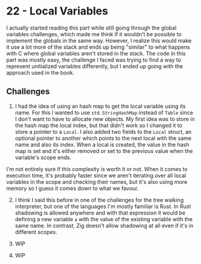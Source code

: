 # 22 - Local Variables

I actually started reading this part while still going through the global variables challenges, which made me think if it wouldn't be possible to implement the globals in the same way. However, I realize this would make it use a lot more of the stack and ends up being "similar" to what happens with C where global variables aren't stored in the stack. The code in this part was mostly easy, the challenge I faced was trying to find a way to represent unitialized variables differently, but I ended up going with the approach used in the book.

## Challenges

1. I had the idea of using an hash map to get the local variable using its name. For this I wanted to use `std.StringHashMap` instead of `Table` since I don't want to have to allocate new objects. My first idea was to store in the hash map the local index, but that didn't work so I changed it to store a pointer to a `Local`. I also added two fields to the `Local` struct, an optional pointer to another which points to the next local with the same name and also its index. When a local is created, the value in the hash map is set and it's either removed or set to the previous value when the variable's scope ends.

I'm not entirely sure if this complexity is worth it or not. When it comes to execution time, it's probably faster since we aren't iterating over all local variables in the scope and checking their names, but it's also using more memory so I guess it comes down to what we favour.

2. I think I said this before in one of the challenges for the tree walking interpreter, but one of the languages I'm mostly familiar is Rust. In Rust shadowing is allowed anywhere and with that expression it would be defining a new variable `a` with the value of the existing variable with the same name. In contrast, Zig doesn't allow shadowing at all even if it's in different scopes.

3. WIP

4. WIP
